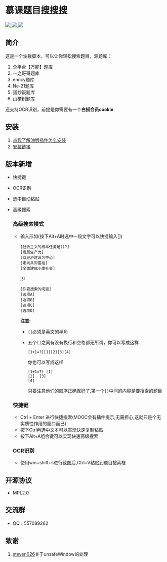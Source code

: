 # 慕课题目搜搜搜
<a href="https://greasyfork.org/zh-CN/scripts/456832-%E6%85%95%E8%AF%BE%E9%A2%98%E7%9B%AE%E6%90%9C%E6%90%9C%E6%90%9C">
<img src="https://img.shields.io/badge/GreasyFork-v1.2.1-black.svg">
</a>  
<a href="https://github.com/LiWeny16/MoocQsearchSS/blob/main/LICENSE">
<img src="https://img.shields.io/badge/LICENSE-MPL2.0-pink.svg">
</a>  
<a href="https://github.com/LiWeny16/MoocQsearchSS">
<img src="https://img.shields.io/badge/Link-Github-2.svg">
</a>

## 简介
这是一个油猴脚本，可以让你轻松搜索题目，源题库：
1. 全平台【万能】题库
2. 一之哥哥题库
3. enncy题库  
4. Ne-21题库
5. 蛋炒饭题库
6. 山楂树题库

还支持OCR识别，前提是你需要有一个**白描会员cookie**

## 安装

1. [点我了解油猴插件怎么安装](https://greasyfork.org/zh-CN/help/installing-user-scripts)
2. [安装链接](https://greasyfork.org/zh-CN/scripts/456832-%E6%85%95%E8%AF%BE%E9%A2%98%E7%9B%AE%E6%90%9C%E6%90%9C%E6%90%9C)

## 版本新增

+ 快捷键
+ OCR识别
+ 选中自动粘贴
+ 高级搜索

    ###  **高级搜索模式**

    + 输入形如(按下Alt+A时选中一段文字可以快捷输入[])
        ```
        [社会主义的根本任务是()?]
        [发展生产力]
        [以经济建设为中心]
        [走向共同富裕]
        [全面建成小康社会]
        ```
        即
        ```
        [你要搜索的问题]
        [选项A]
        [选项B]
        [选项C]
        [选项D]
        ```

        **注意:**  

        + `[]`必须是英文的半角
        + 五个`[]`之间有没有换行和空格都无所谓，你可以写成这样
        
            ```
            [1+1=?][1][2][3][4]
            ```
            你也可以写成这样
            ```
            [1+1=?] [1] 
            [2]  [3]
            [4]
            ```
            只要注意他们的顺序正确就好了,第一个`[]`中间的内容是要搜索的题目

    ### **快捷键**
    + Ctrl + Enter 进行快捷搜索(MOOC会有插件提示,无需担心,这就只是个无实质性作用的窗口而已)
    + 按下Ctrl再选中文本可以实现快速复制粘贴
    + 按下Alt+A组合键可以实现快速高级搜索

    ### **OCR识别**
    + 使用win+shift+s进行截图后,Ctrl+V粘贴到题目搜索框

## 开源协议

+ MPL2.0

## 交流群  
+ QQ：557089262

## 致谢
1. [steven026](https://bbs.tampermonkey.net.cn/space-uid-55086.html)关于unsafeWindow的处理